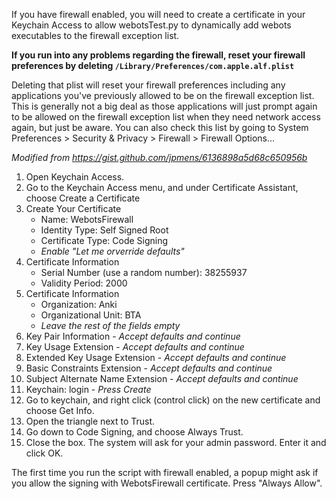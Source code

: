 If you have firewall enabled, you will need to create a certificate in your Keychain Access to allow webotsTest.py to dynamically add webots executables to the firewall exception list.

**If you run into any problems regarding the firewall, reset your firewall preferences by deleting `/Library/Preferences/com.apple.alf.plist`**

Deleting that plist will reset your firewall preferences including any applications you've previously allowed to be on the firewall exception list. This is generally not a big deal as those applications will just prompt again to be allowed on the firewall exception list when they need network access again, but just be aware. You can also check this list by going to System Preferences > Security & Privacy > Firewall > Firewall Options...

*Modified from https://gist.github.com/jpmens/6136898a5d68c650956b*

1. Open Keychain Access.
2. Go to the Keychain Access menu, and under Certificate Assistant, choose Create a Certificate
3. Create Your Certificate
    * Name: WebotsFirewall
    * Identity Type: Self Signed Root
    * Certificate Type: Code Signing
    * *Enable "Let me orverride defaults"*
4. Certificate Information
    * Serial Number (use a random number): 38255937
    * Validity Period: 2000
5. Certificate Information
    * Organization: Anki
    * Organizational Unit: BTA
    * *Leave the rest of the fields empty*
6. Key Pair Information - *Accept defaults and continue*
7. Key Usage Extension - *Accept defaults and continue*
8. Extended Key Usage Extension - *Accept defaults and continue*
9. Basic Constraints Extension - *Accept defaults and continue*
10. Subject Alternate Name Extension - *Accept defaults and continue*
11. Keychain: login - *Press Create*
12. Go to keychain, and right click (control click) on the new certificate and choose Get Info.
13. Open the triangle next to Trust.
14. Go down to Code Signing, and choose Always Trust.
15. Close the box. The system will ask for your admin password. Enter it and click OK.

The first time you run the script with firewall enabled, a popup might ask if you allow the signing with WebotsFirewall certificate. Press "Always Allow".